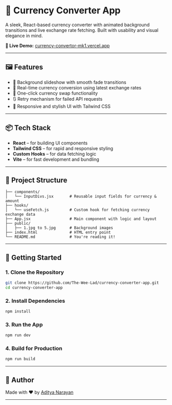 # 💱 Currency Converter App

A sleek, React-based currency converter with animated background transitions and live exchange rate fetching. Built with usability and visual elegance in mind.

**🔗 Live Demo:** [currency-convertor-mk1.vercel.app](https://currency-convertor-mk1.vercel.app/)

---

## 🖼️ Features

- 🎨 Background slideshow with smooth fade transitions  
- 🔄 Real-time currency conversion using latest exchange rates  
- 🔁 One-click currency swap functionality  
- 🔃 Retry mechanism for failed API requests  
- 💅 Responsive and stylish UI with Tailwind CSS  

---

## 📦 Tech Stack

- **React** – for building UI components  
- **Tailwind CSS** – for rapid and responsive styling  
- **Custom Hooks** – for data fetching logic  
- **Vite** – for fast development and bundling  

---

## 📁 Project Structure

```
├── components/
│   └── InputDivs.jsx       # Reusable input fields for currency & amount
├── hooks/
│   └── useFetch.js         # Custom hook for fetching currency exchange data
├── App.jsx                 # Main component with logic and layout
├── public/
│   ├── 1.jpg to 5.jpg      # Background images
├── index.html              # HTML entry point
└── README.md               # You're reading it!
```

---

## 🚀 Getting Started

### 1. Clone the Repository

```bash
git clone https://github.com/The-Wee-Lad/currency-converter-app.git
cd currency-converter-app
```

### 2. Install Dependencies

```bash
npm install
```

### 3. Run the App

```bash
npm run dev
```

### 4. Build for Production

```bash
npm run build
```

---

## 👤 Author

Made with ❤️ by [Aditya Narayan](https://github.com/The-Wee-Lad)

---
